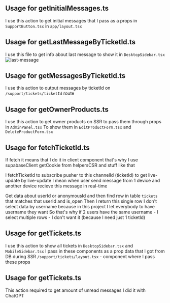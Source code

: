 ## Usage for getInitialMessages.ts

I use this action to get initial messages that I pass as a props in `SupportButton.tsx` in `app/layout.tsx`

## Usage for getLastMessageByTicketId.ts

I use this file to get info about last message to show it in `DesktopSidebar.tsx`
![last-message](https://i.imgur.com/TKIaRLk.png)

## Usage for getMessagesByTicketId.ts

I use this action to output messages by ticketId on `/support/tickets/ticketId` route

## Usage for getOwnerProducts.ts

I use this action to get owner products on SSR to pass them through props in `AdminPanel.tsx`
To show them in `EditProductForm.tsx` and `DeleteProductForm.tsx`

## Usage for fetchTicketId.ts

If fetch it means that I do it in client component that's why I use supabaseClient getCookie from helpersCSR and stuff like that

I fetchTicketId to subscribe pusher to this channelId (ticketId) to get live-update
by live-update I mean when user send message from 1 device and another device recieve this message in real-time

Get data about userId or anonymousId and then find row in table `tickets` that matches that userId and is_open
Then I return this single row
I don't select data by username because in this project I let everybody to have username they want
So that's why if 2 users have the same username - I select multiple rows - I don't want it (because I need just 1 ticketId)

## Usage for getTickets.ts

I use this action to show all tickets in `DesktopSidebar.tsx` and `MobileSidebar.tsx`
I pass in these components as a prop data that I got from DB during SSR
`/support/tickets/layout.tsx` - component where I pass these props

## Usage for getTickets.ts

This action required to get amount of unread messages
I did it with ChatGPT
